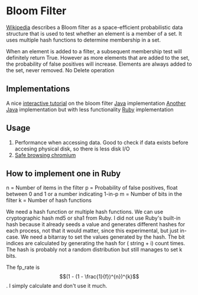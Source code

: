 # Bloom Filter

[Wikipedia][6] describes a Bloom filter as a space-efficient probabilistic data structure that is used to test whether an element is a member of a set. It uses multiple hash functions to determine membership in a set.

When an element is added to a filter, a subsequent membership test will definitely return True. However as more elements that are added to the set, the probability of false positives will increase. Elements are always added to the set, never removed. No Delete operation

## Implementations

A nice [interactive tutorial][1] on the bloom filter
[Java][2] implementation
[Another Java][3] implementation but with less functionality
[Ruby][4] implementation

## Usage

1. Performance when accessing data. Good to check if data exists before accesing physical disk, so there is less disk I/O 
2. [Safe browsing chromium][5]

## How to implement one in Ruby

n = Number of items in the filter
p = Probability of false positives, float between 0 and 1 or a number indicating 1-in-p
m = Number of bits in the filter
k = Number of hash functions

We need a hash function or multiple hash functions. We can use cryptographic hash md5 or sha1 from Ruby. I did not use Ruby's built-in hash because it already seeds a value and generates different hashes for each process, not that it would matter, since this experimental, but just in-case. We need a bitarray to set the values generated by the hash. The bit indices are calculated by generating the hash for ( string + i) count times. The hash is probably not a random distribution but still manages to set k bits.  

The fp_rate is $$(1 - (1 - \frac{1}{f})^{n})^{k}$$. I simply calculate and don't use it much.


[1]: http://billmill.org/bloomfilter-tutorial/
[2]: https://github.com/magnuss/java-bloomfilter
[3]: http://blog.locut.us/2008/01/12/a-decent-stand-alone-java-bloom-filter-implementation/
[4]: https://github.com/igrigorik/bloomfilter-rb
[5]: https://github.com/chromium/chromium/tree/c4625eefca763df86471d798ee5a4a054b4716ae/chrome/browser/safe_browsing
[6]: http://en.wikipedia.org/wiki/Bloom_filter

